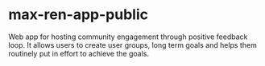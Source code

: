# max-ren-app-public
Web app for hosting community engagement through positive feedback loop. It allows users to create user groups, long term goals and helps them routinely put in effort to achieve the goals.

